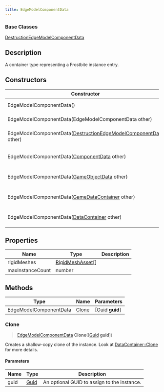 ```yaml
---
title: EdgeModelComponentData
---
```

### Base Classes

[DestructionEdgeModelComponentData](/vext/ref/fb/destructionedgemodelcomponentdata/)

## Description

A container type representing a Frostbite instance entry.

## Constructors

| Constructor                                                                                          | Description                                                                                                                                            |
| ---------------------------------------------------------------------------------------------------- | ------------------------------------------------------------------------------------------------------------------------------------------------------ |
| EdgeModelComponentData()                                                                             | Create a new instance of this container type.                                                                                                          |
| EdgeModelComponentData(EdgeModelComponentData other)                                                 | Create a reference copy of an instance of the same type.                                                                                               |
| EdgeModelComponentData([DestructionEdgeModelComponentData](/vext/ref/fb/destructionedgemodelcomponentdata/) other) | Upcast an instance of type [DestructionEdgeModelComponentData](/vext/ref/fb/destructionedgemodelcomponentdata/) to [EdgeModelComponentData](/vext/ref/fb/edgemodelcomponentdata/). |
| EdgeModelComponentData([ComponentData](/vext/ref/fb/componentdata/) other)                                         | Upcast an instance of type [ComponentData](/vext/ref/fb/componentdata/) to [EdgeModelComponentData](/vext/ref/fb/edgemodelcomponentdata/).                                         |
| EdgeModelComponentData([GameObjectData](/vext/ref/fb/gameobjectdata/) other)                                       | Upcast an instance of type [GameObjectData](/vext/ref/fb/gameobjectdata/) to [EdgeModelComponentData](/vext/ref/fb/edgemodelcomponentdata/).                                       |
| EdgeModelComponentData([GameDataContainer](/vext/ref/fb/gamedatacontainer/) other)                                 | Upcast an instance of type [GameDataContainer](/vext/ref/fb/gamedatacontainer/) to [EdgeModelComponentData](/vext/ref/fb/edgemodelcomponentdata/).                                 |
| EdgeModelComponentData([DataContainer](/vext/ref/shared/class/datacontainer) other)                    | Upcast an instance of type [DataContainer](/vext/ref/shared/class/datacontainer) to [EdgeModelComponentData](/vext/ref/fb/edgemodelcomponentdata/).                    |

## Properties

| Name             | Type                                 | Description |
| ---------------- | ------------------------------------ | ----------- |
| rigidMeshes      | [RigidMeshAsset](/vext/ref/fb/rigidmeshasset/)\[\] |             |
| maxInstanceCount | number                               |             |

## Methods

| Type                                             | Name            | Parameters                                     |
| ------------------------------------------------ | --------------- | ---------------------------------------------- |
| [EdgeModelComponentData](/vext/ref/fb/edgemodelcomponentdata/) | [Clone](#clone) | \[[Guid](/vext/ref/shared/class/guid) **guid**\] |

### Clone

> [EdgeModelComponentData](/vext/ref/fb/edgemodelcomponentdata/) **Clone**(\[[Guid](/vext/ref/shared/class/guid) **guid**\])

Creates a shallow-copy clone of the instance. Look at [DataContainer::Clone](/vext/ref/shared/class/datacontainer#clone) for more details.

#### Parameters

| Name | Type         | Description                                 |
| ---- | ------------ | ------------------------------------------- |
| guid | [Guid](/vext/ref/shared/class/guid/) | An optional GUID to assign to the instance. |
